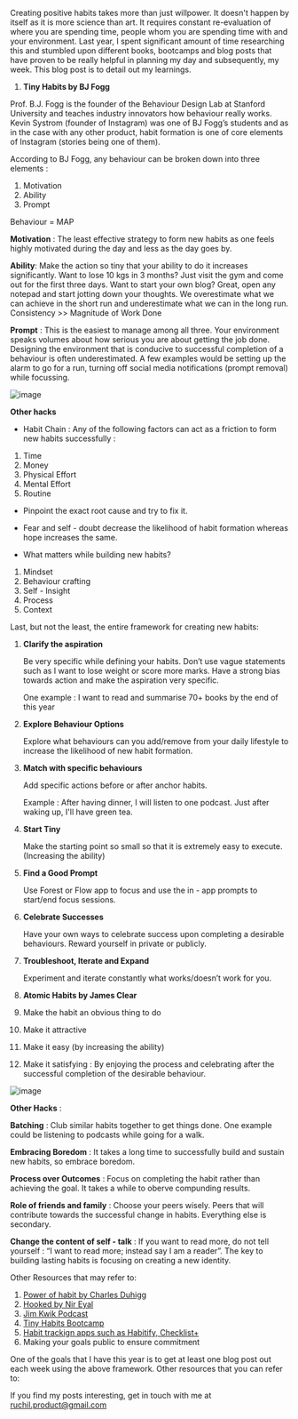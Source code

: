  Creating positive habits takes more than just willpower. It doesn't happen by itself as it is more science than art. It requires constant re-evaluation of where you are spending time, people whom you are spending time with and your environment. Last year, I spent significant amount of time researching this and stumbled upon different books, bootcamps and blog posts that have proven to be really helpful in planning my day and subsequently, my week. This blog post is to detail out my learnings.  
 
1. **Tiny Habits by BJ Fogg**

  Prof. B.J. Fogg is the founder of the Behaviour Design Lab at Stanford University and teaches industry 
  innovators how behaviour really works. Kevin Systrom (founder of Instagram) was one of BJ Fogg’s 
  students and as in the case with any other product, habit formation is one of core elements of Instagram (stories being one of them). 

  According to BJ Fogg, any behaviour can be broken down into three elements : 

  1. Motivation 
  2. Ability 
  3. Prompt 

  Behaviour = MAP


 **Motivation** :  The least effective strategy to form new habits as one feels highly motivated during the day and less as the day goes by.   
 
 **Ability**: Make the action so tiny that your ability to do it increases significantly. Want to lose 10 kgs in 3 months? Just visit the gym and come out for the first three days. Want to start your own blog? Great, open any notepad and start jotting down your thoughts. We overestimate what we can achieve in the short run and underestimate what we can in the long run. Consistency >> Magnitude of Work Done

 **Prompt** : This is the easiest to manage among all three. Your environment speaks volumes about how serious you are about getting the job done. Designing the environment that is conducive to successful completion of a behaviour is often underestimated. A few examples would be setting up the alarm to go for a run, turning off social media notifications (prompt removal) while focussing. 

 ![image](https://behaviormodel.org/wp-content/uploads/2020/08/Fogg-Behavior-Model.jpg)

 **Other hacks**

 * Habit Chain : Any of the following factors can act as a friction to form new habits successfully : 

 1. Time 
 2. Money 
 3. Physical Effort 
 4. Mental Effort 
 5. Routine 

 * Pinpoint the exact root cause and try to fix it. 

 * Fear and self - doubt decrease the likelihood of habit formation whereas hope increases the same. 

 * What matters while building new habits? 

  1. Mindset 
  2. Behaviour crafting 
  3. Self - Insight 
  4. Process 
  5. Context 

 Last, but not the least, the entire framework for creating new habits: 

 1. **Clarify the aspiration** 

    Be very specific while defining your habits. Don’t use vague statements such as I want to lose weight or score more marks. Have a strong bias towards action and make the aspiration very specific. 

    One example : I want to read and summarise 70+ books by the end of this year

 2. **Explore Behaviour Options** 

    Explore what behaviours can you add/remove from your daily lifestyle to increase the likelihood of new habit formation. 
    
 3. **Match with specific behaviours**  

    Add specific actions before or after anchor habits. 

    Example : After having dinner, I will listen to one podcast. Just after waking up, I'll have green tea. 

 4. **Start Tiny**  

    Make the starting point so small so that it is extremely easy to execute. (Increasing the ability) 

 5. **Find a Good Prompt**  

    Use Forest or Flow app to focus and use the in - app prompts to start/end focus sessions. 

 6. **Celebrate Successes** 

    Have your own ways to celebrate success upon completing a desirable behaviours. Reward yourself in private or publicly. 
  
 7. **Troubleshoot, Iterate and Expand**  

    Experiment and iterate constantly what works/doesn’t work for you. 
2. **Atomic Habits by James Clear** 

1. Make the habit an obvious thing to do 
2. Make it attractive 
3. Make it easy (by increasing the ability) 
4. Make it satisfying : By enjoying the process and celebrating after the successful completion of the desirable behaviour. 
    

![image](https://expertprogrammanagement.com/wp-content/uploads/2018/11/Atomic-Habits_-Plateau-of-Latent-Potential.png)


**Other Hacks** : 

**Batching** : Club similar habits together to get things done. One example could be listening to podcasts while going for a walk. 

**Embracing Boredom** : It takes a long time to successfully build and sustain new habits, so embrace boredom. 

**Process over Outcomes** : Focus on completing the habit rather than achieving the goal. It takes a while to oberve compunding results. 

**Role of friends and family** : Choose your peers wisely. Peers that will contribute towards the successful change in habits. Everything else is secondary. 

**Change the content of self - talk** : If you want to read more, do not tell yourself : “I want to read more; instead say I am a reader”. The key to building lasting habits is focusing on creating a new identity. 


Other Resources that may refer to: 

1. [Power of habit by Charles Duhigg][jekyll-powerofhabit]
2. [Hooked by Nir Eyal][jekyll-hooked]
3. [Jim Kwik Podcast][jekyll-kwik]
4. [Tiny Habits Bootcamp][jekyll-bootcamp]
5. [Habit trackign apps such as Habitify, Checklist+][jekyll-apps]
6.  Making your goals public to ensure commitment 

One of the goals that I have this year is to get at least one blog post out each week using the above framework. Other resources that you can refer to: 


[jekyll-powerofhabit]: https://www.amazon.in/Power-Habit-Why-What-Change/dp/1847946240/ref=sr_1_3?crid=3OG16L8DTKU74&dchild=1&keywords=power+of+habit+charles+duhigg&qid=1610533836&sprefix=power+of+habit+Charles+%2Caps%2C289&sr=8-3

[jekyll-hooked]: https://www.amazon.in/Hooked-How-Build-Habit-Forming-Products/dp/0241184835/ref=sr_1_1?dchild=1&keywords=hooked+nir+eyal&qid=1610533881&sr=8-1

[jekyll-kwik]: https://open.spotify.com/show/7BQZHMsYPInemu2GMVSYNH

[jekyll-bootcamp]: https://www.bjfogg.com/bootcamp

[jekyll-apps]: https://www.habitify.me


If you find my posts interesting, get in touch with me at ruchil.product@gmail.com 

